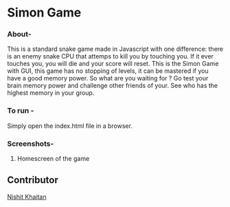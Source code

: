 # Simon Game

### About-
This is a standard snake game made in Javascript with one difference:
there is an enemy snake CPU that attemps to kill you by 
touching you. If it ever touches you, you will die and your 
score will reset. 
This is the Simon Game with GUI, this game has no stopping of levels,
it can be mastered if you have a good memory power. So what are you waiting
for ? Go test your brain memory power and challenge other friends of your.
See who has the highest memory in your group. 

### To run - 
Simply open the index.html file in a browser. 

### Screenshots-

1. Homescreen of the game



## Contributor
[Nishit Khaitan](https://github.com/Nishitk-20)
